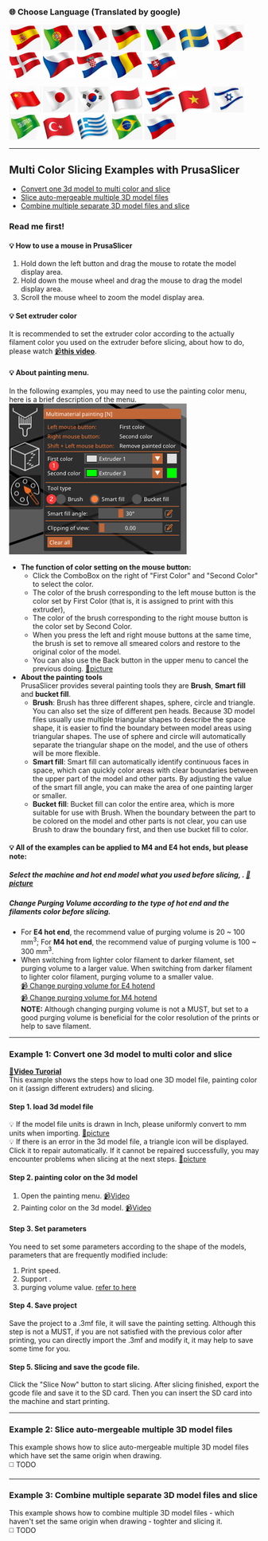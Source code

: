### :globe_with_meridians: Choose Language (Translated by google)
[![](../lanpic/ES.png)](https://github-com.translate.goog/ZONESTAR3D/Slicing-Guide/tree/master/PrusaSlicer/example1.md?_x_tr_sl=en&_x_tr_tl=es)
[![](../lanpic/PT.png)](https://github-com.translate.goog/ZONESTAR3D/Slicing-Guide/tree/master/PrusaSlicer/example1.md?_x_tr_sl=en&_x_tr_tl=pt)
[![](../lanpic/FR.png)](https://github-com.translate.goog/ZONESTAR3D/Slicing-Guide/tree/master/PrusaSlicer/example1.md?_x_tr_sl=en&_x_tr_tl=fr)
[![](../lanpic/DE.png)](https://github-com.translate.goog/ZONESTAR3D/Slicing-Guide/tree/master/PrusaSlicer/example1.md?_x_tr_sl=en&_x_tr_tl=de)
[![](../lanpic/IT.png)](https://github-com.translate.goog/ZONESTAR3D/Slicing-Guide/tree/master/PrusaSlicer/example1.md?_x_tr_sl=en&_x_tr_tl=it)
[![](../lanpic/SW.png)](https://github-com.translate.goog/ZONESTAR3D/Slicing-Guide/tree/master/PrusaSlicer/example1.md?_x_tr_sl=en&_x_tr_tl=sv)
[![](../lanpic/PL.png)](https://github-com.translate.goog/ZONESTAR3D/Slicing-Guide/tree/master/PrusaSlicer/example1.md?_x_tr_sl=en&_x_tr_tl=pl)
[![](../lanpic/DK.png)](https://github-com.translate.goog/ZONESTAR3D/Slicing-Guide/tree/master/PrusaSlicer/example1.md?_x_tr_sl=en&_x_tr_tl=da)
[![](../lanpic/CZ.png)](https://github-com.translate.goog/ZONESTAR3D/Slicing-Guide/tree/master/PrusaSlicer/example1.md?_x_tr_sl=en&_x_tr_tl=cs)
[![](../lanpic/HR.png)](https://github-com.translate.goog/ZONESTAR3D/Slicing-Guide/tree/master/PrusaSlicer/example1.md?_x_tr_sl=en&_x_tr_tl=hr)
[![](../lanpic/RO.png)](https://github-com.translate.goog/ZONESTAR3D/Slicing-Guide/tree/master/PrusaSlicer/example1.md?_x_tr_sl=en&_x_tr_tl=ro)
[![](../lanpic/SK.png)](https://github-com.translate.goog/ZONESTAR3D/Slicing-Guide/tree/master/PrusaSlicer/example1.md?_x_tr_sl=en&_x_tr_tl=sk)

[![](../lanpic/CN.png)](https://github-com.translate.goog/ZONESTAR3D/Slicing-Guide/tree/master/PrusaSlicer/example1.md?_x_tr_sl=en&_x_tr_tl=zh-CN)
[![](../lanpic/JP.png)](https://github-com.translate.goog/ZONESTAR3D/Slicing-Guide/tree/master/PrusaSlicer/example1.md?_x_tr_sl=en&_x_tr_tl=ja)
[![](../lanpic/KR.png)](https://github-com.translate.goog/ZONESTAR3D/Slicing-Guide/tree/master/PrusaSlicer/example1.md?_x_tr_sl=en&_x_tr_tl=ko)
[![](../lanpic/ID.png)](https://github-com.translate.goog/ZONESTAR3D/Slicing-Guide/tree/master/PrusaSlicer/example1.md?_x_tr_sl=en&_x_tr_tl=id)
[![](../lanpic/TH.png)](https://github-com.translate.goog/ZONESTAR3D/Slicing-Guide/tree/master/PrusaSlicer/example1.md?_x_tr_sl=en&_x_tr_tl=th)
[![](../lanpic/VN.png)](https://github-com.translate.goog/ZONESTAR3D/Slicing-Guide/tree/master/PrusaSlicer/example1.md?_x_tr_sl=en&_x_tr_tl=vi)
[![](../lanpic/IL.png)](https://github-com.translate.goog/ZONESTAR3D/Slicing-Guide/tree/master/PrusaSlicer/example1.md?_x_tr_sl=en&_x_tr_tl=iw)
[![](../lanpic/SA.png)](https://github-com.translate.goog/ZONESTAR3D/Slicing-Guide/tree/master/PrusaSlicer/example1.md?_x_tr_sl=en&_x_tr_tl=ar)
[![](../lanpic/TR.png)](https://github-com.translate.goog/ZONESTAR3D/Slicing-Guide/tree/master/PrusaSlicer/example1.md?_x_tr_sl=en&_x_tr_tl=tr)
[![](../lanpic/GR.png)](https://github-com.translate.goog/ZONESTAR3D/Slicing-Guide/tree/master/PrusaSlicer/example1.md?_x_tr_sl=en&_x_tr_tl=el)
[![](../lanpic/BR.png)](https://github-com.translate.goog/ZONESTAR3D/Slicing-Guide/tree/master/PrusaSlicer/example1.md?_x_tr_sl=en&_x_tr_tl=pt)
[![](../lanpic/RU.png)](https://github-com.translate.goog/ZONESTAR3D/Slicing-Guide/tree/master/PrusaSlicer/example1.md?_x_tr_sl=en&_x_tr_tl=ru)

-----
## Multi Color Slicing Examples with PrusaSlicer
- [Convert one 3d model to multi color and slice](#example-1-convert-3d-model-to-multi-color-and-slice)
- [Slice auto-mergeable multiple 3D model files](#example-2-slice-auto-mergeable-multiple-3d-model-files)
- [Combine multiple separate 3D model files and slice](#example-3-combine-multiple-separate-3d-model-files-and-slice)

### Read me first!
#### :bulb: How to use a mouse in PrusaSlicer
1. Hold down the left button and drag the mouse to rotate the model display area.
2. Hold down the mouse wheel and drag the mouse to drag the model display area.
3. Scroll the mouse wheel to zoom the model display area.

#### :bulb: Set extruder color
It is recommended to set the extruder color according to the actually filament color you used on the extruder before slicing, about how to do, please watch [:video_camera:**this video**](./pic2/color.gif).

#### :bulb: About painting menu.   
In the following examples, you may need to use the painting color menu, here is a brief description of the menu.     
![](./pic2/paintingmenu.png)    
- **The function of color setting on the mouse button:**
  - Click the ComboBox on the right of "First Color" and "Second Color" to select the color. 
  - The color of the brush corresponding to the left mouse button is the color set by First Color (that is, it is assigned to print with this extruder), 
  - The color of the brush corresponding to the right mouse button is the color set by Second Color. 
  - When you press the left and right mouse buttons at the same time, the brush is set to remove all smeared colors and restore to the original color of the model. 
  - You can also use the Back button in the upper menu to cancel the previous doing. [:art:picture](./pic2/backbutton.png)  
- **About the painting tools**     
  PrusaSlicer provides several painting tools they are **Brush**, **Smart fill** and **bucket fill**.
  - **Brush**: Brush has three different shapes, sphere, circle and triangle. You can also set the size of different pen heads. Because 3D model files usually use multiple triangular shapes to describe the space shape, it is easier to find the boundary between model areas using triangular shapes. The use of sphere and circle will automatically separate the triangular shape on the model, and the use of others will be more flexible.
  - **Smart fill**: Smart fill can automatically identify continuous faces in space, which can quickly color areas with clear boundaries between the upper part of the model and other parts. By adjusting the value of the smart fill angle, you can make the area of one painting larger or smaller.
  - **Bucket fill**: Bucket fill can color the entire area, which is more suitable for use with Brush. When the boundary between the part to be colored on the model and other parts is not clear, you can use Brush to draw the boundary first, and then use bucket fill to color.

#### :bulb: All of the examples can be applied to M4 and E4 hot ends, but please note:
##### Select the machine and hot end model what you used before slicing, .  [:art:picture](./pic2/choosehotend.png)
##### Change **Purging Volume** according to the type of hot end and the filaments color before slicing.   
  - For **E4 hot end**, the recommend value of purging volume is 20 ~ 100 mm<sup>3</sup>; For **M4 hot end**, the recommend value of purging volume is 100 ~ 300 mm<sup>3</sup>.   
  - When switching from lighter color filament to darker filament, set purging volume to a larger value. When switching from darker filament to lighter color filament, purging volume to a smaller value.     
  [:video_camera: Change purging volume for E4 hotend](./pic2/purgevolume_E4.gif)        
  [:video_camera: Change purging volume for M4 hotend](./pic2/purgevolume_M4.gif)        
  **NOTE:** Although changing purging volume is not a MUST, but set to a good purging volume is beneficial for the color resolution of the prints or help to save filament.

-----
### Example 1: Convert one 3d model to multi color and slice
**[:movie_camera:Video Turorial](https://youtu.be/fFSAb-FAl1k)**    
This example shows the steps how to load one 3D model file, painting color on it (assign different extruders) and slicing.    
#### Step 1. load 3d model file
:bulb: If the model file units is drawn in Inch, please uniformly convert to mm units when importing. [:art:picture](./pic2/unit.png)      
:bulb: If there is an error in the 3d model file, a triangle icon will be displayed. Click it to repair automatically. If it cannot be repaired successfully, you may encounter problems when slicing at the next steps. [:art:picture](./pic2/fix.png)     
#### Step 2. painting color on the 3d model
1. Open the painting menu. [:video_camera:Video](./pic2/painting1.gif)    
2. Painting color on the 3d model. [:video_camera:Video](./pic2/painting2.gif)
#### Step 3. Set parameters
You need to set some parameters according to the shape of the models, parameters that are frequently modified include:
1. Print speed.
2. Support .
3. purging volume value. [refer to here](#change-purging-volume-according-to-the-type-of-hot-end-and-the-filaments-color-before-slicing)
#### Step 4. Save project
Save the project to a .3mf file, it will save the painting setting. Although this step is not a MUST, if you are not satisfied with the previous color after printing, you can directly import the .3mf and modify it, it may help to save some time for you.
#### Step 5. Slicing and save the gcode file.
Click the "Slice Now" button to start slicing. After slicing finished, export the gcode file and save it to the SD card. Then you can insert the SD card into the machine and start printing.

-----
### Example 2: Slice auto-mergeable multiple 3D model files
This example shows how to slice auto-mergeable multiple 3D model files which have set the same origin when drawing.     
:white_medium_square: TODO

-----
### Example 3: Combine multiple separate 3D model files and slice 
This example shows how to combine multiple 3D model files - which haven't set the same origin when drawing - toghter and slicing it.      
:white_medium_square: TODO


